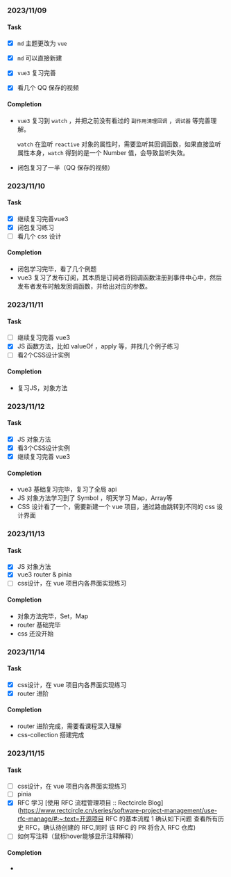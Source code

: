 ### 2023/11/09

#### Task

- [x] `md` 主题更改为 `vue`
- [x] `md` 可以直接新建

- [x] `vue3` 复习完善
- [x] 看几个 QQ 保存的视频

#### Completion

- `vue3` 复习到 `watch` ，并把之前没有看过的 `副作用清理回调` ，`调试器` 等完善理解。

  `watch` 在监听 `reactive` 对象的属性时，需要监听其回调函数，如果直接监听属性本身，`watch` 得到的是一个 Number 值，会导致监听失效。

- 闭包复习了一半（QQ 保存的视频）



### 2023/11/10

#### Task

- [x] 继续复习完善vue3
- [x] 闭包复习练习
- [ ] 看几个 css 设计

#### Completion

- 闭包学习完毕，看了几个例题
- vue3 复习了发布订阅，其本质是订阅者将回调函数注册到事件中心中，然后发布者发布时触发回调函数，并给出对应的参数。



### 2023/11/11

#### Task

- [ ] 继续复习完善 vue3
- [x] JS 函数方法，比如 valueOf ，apply 等，并找几个例子练习
- [ ] 看2个CSS设计实例

#### Completion

- 复习JS，对象方法



### 2023/11/12

#### Task

- [x] JS 对象方法
- [x] 看3个CSS设计实例
- [x] 继续复习完善 vue3

#### Completion

- vue3 基础复习完毕，复习了全局 api
- JS 对象方法学习到了 Symbol ，明天学习 Map，Array等
- CSS 设计看了一个，需要新建一个 vue 项目，通过路由跳转到不同的 css 设计界面



### 2023/11/13

#### Task

- [x] JS 对象方法
- [x] vue3 router & pinia
- [ ] css设计，在 vue 项目内各界面实现练习

#### Completion

- 对象方法完毕，Set，Map
- router 基础完毕
- css 还没开始



### 2023/11/14

#### Task

- [x] css设计，在 vue 项目内各界面实现练习
- [x] router 进阶

#### Completion

- router 进阶完成，需要看课程深入理解
- css-collection 搭建完成



### 2023/11/15

#### Task

- [ ] css设计，在 vue 项目内各界面实现练习
- [ ] pinia
- [x] RFC 学习 [使用 RFC 流程管理项目 :: Rectcircle Blog](https://www.rectcircle.cn/series/software-project-management/use-rfc-manage/#:~:text=开源项目 RFC 的基本流程 1 确认如下问题 查看所有历史 RFC，确认待创建的 RFC,同时 该 RFC 的 PR 将合入 RFC 仓库)
- [ ] 如何写注释（鼠标hover能够显示注释解释）

#### Completion

- 

